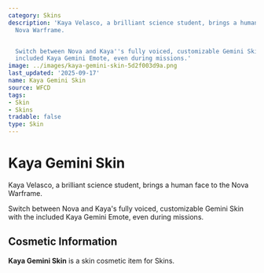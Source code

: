 ```yaml
---
category: Skins
description: 'Kaya Velasco, a brilliant science student, brings a human face to the
  Nova Warframe.


  Switch between Nova and Kaya''s fully voiced, customizable Gemini Skin with the
  included Kaya Gemini Emote, even during missions.'
image: ../images/kaya-gemini-skin-5d2f003d9a.png
last_updated: '2025-09-17'
name: Kaya Gemini Skin
source: WFCD
tags:
- Skin
- Skins
tradable: false
type: Skin
---
```


# Kaya Gemini Skin

Kaya Velasco, a brilliant science student, brings a human face to the Nova Warframe.

Switch between Nova and Kaya's fully voiced, customizable Gemini Skin with the included Kaya Gemini Emote, even during missions.

## Cosmetic Information

**Kaya Gemini Skin** is a skin cosmetic item for Skins.

